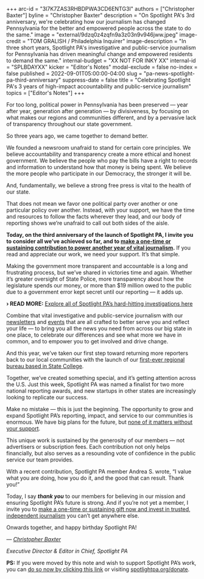 +++
arc-id = "3I7K7ZAS3RHBDPWA3CD6ENTG3I"
authors = ["Christopher Baxter"]
byline = "Christopher Baxter"
description = "On Spotlight PA's 3rd anniversary, we're celebrating how our journalism has changed Pennsylvania for the better and empowered people across the state to do the same."
image = "external/9dzq0z4zqfn9a3z03n9v946jww.jpeg"
image-credit = "TOM GRALISH / Philadelphia Inquirer"
image-description = "In three short years, Spotlight PA's investigative and public-service journalism for Pennsylvania has driven meaningful change and empowered residents to demand the same."
internal-budget = "XX NOT FOR INKY XX"
internal-id = "SPLBDAYXX"
kicker = "Editor's Notes"
modal-exclude = false
no-index = false
published = 2022-09-01T05:00:00-04:00
slug = "pa-news-spotlight-pa-third-anniversary"
suppress-date = false
title = "Celebrating Spotlight PA's 3 years of high-impact accountability and public-service journalism"
topics = ["Editor's Notes"]
+++

For too long, political power in Pennsylvania has been preserved — year after year, generation after generation — by divisiveness, by focusing on what makes our regions and communities different, and by a pervasive lack of transparency throughout our state government.

So three years ago, we came together to demand better.

We founded a newsroom unafraid to stand for certain core principles. We believe accountability and transparency create a more ethical and honest government. We believe the people who pay the bills have a right to records and information to understand how that money is being spent. We believe the more people who participate in our Democracy, the stronger it will be.

And, fundamentally, we believe a strong free press is vital to the health of our state.

That does not mean we favor one political party over another or one particular policy over another. Instead, with your support, we have the time and resources to follow the facts wherever they lead, and our body of reporting shows we’re unafraid to call out both sides of the aisle.

<b>Today, on the third anniversary of the launch of Spotlight PA, I invite you to consider all we’ve achieved so far, and to </b><a href="/donate?campaign=701Dn000000YgopIAC"><b>make a one-time or sustaining contribution to power another year of vital journalism</b></a><b>.</b> If you read and appreciate our work, we need your support. It’s that simple.

<script src="https://www.spotlightpa.org/embed.js" async></script><div data-spl-embed-version="1" data-spl-src="https://www.spotlightpa.org/embeds/donate/?cta_text=SEND%20A%20BIRTHDAY%20GIFT&eyebrow_text=SPOTLIGHT%20PA'S%203RD%20ANNIVERSARY&teaser_text=Help%20expand%20Spotlight%20PA's%20vital%20investigative%20and%20public-service%20journalism%20by%20making%20a%20contribution%20of%20any%20amount%20now."></div>

Making the government more transparent and accountable is a long and frustrating process, but we’ve shared in victories time and again. Whether it’s greater oversight of State Police, more transparency about how the legislature spends our money, or more than $19 million owed to the public due to a government error kept secret until our reporting — it adds up.

<b>› READ MORE:</b> <a href="https://www.spotlightpa.org/investigations">Explore all of Spotlight PA’s hard-hitting investigations here</a>

Combine that vital investigative and public-service journalism with our <a href="https://www.spotlightpa.org/newsletters">newsletters</a> and <a href="https://www.spotlightpa.org/events">events</a> that are all crafted to better serve you and reflect your life — to bring you all the news you need from across our big state in one place, to celebrate our differences and see what more we have in common, and to empower you to get involved and drive change.

And this year, we’ve taken our first step toward returning more reporters back to our local communities with the launch of our <a href="https://www.spotlightpa.org/statecollege">first-ever regional bureau based in State College</a>.

Together, we’ve created something special, and it’s getting attention across the U.S. Just this week, Spotlight PA was named a finalist for two more national reporting awards, and new startups in other states are increasingly looking to replicate our success.

Make no mistake — this is just the beginning. The opportunity to grow and expand Spotlight PA’s reporting, impact, and service to our communities is enormous. We have big plans for the future, but <a href="/donate?campaign=701Dn000000YgopIAC">none of it matters without your support</a>.

This unique work is sustained by the generosity of our members — not advertisers or subscription fees. Each contribution not only helps financially, but also serves as a resounding vote of confidence in the public service our team provides.

With a recent contribution, Spotlight PA member Andrea S. wrote, “I value what you are doing, how you do it, and the good that can result. Thank you!”

Today, I say <i><b>thank you</b></i> to our members for believing in our mission and ensuring Spotlight PA’s future is strong. And if you’re not yet a member, I invite you to <a href="/donate?campaign=701Dn000000YgopIAC">make a one-time or sustaining gift now and invest in trusted, independent journalism</a> you can’t get anywhere else.

Onwards together, and happy birthday Spotlight PA!

<i>— </i><a href="mailto:cbaxter@spotlightpa.org" target="_blank"><i>Christopher Baxter</i></a>

<i>Executive Director &amp; Editor in Chief, Spotlight PA</i>

<b>PS:</b> If you were moved by this note and wish to support Spotlight PA’s work, you can <a href="/donate?campaign=701Dn000000YgopIAC">do so now by clicking this link</a> or visiting <a href="//spotlightpa.org/donate" target="_blank">spotlightpa.org/donate</a>.

<script src="https://www.spotlightpa.org/embed.js" async></script><div data-spl-embed-version="1" data-spl-src="https://www.spotlightpa.org/embeds/newsletter/"></div>
